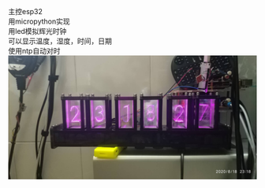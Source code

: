 主控esp32  
用micropython实现  
用led模拟辉光时钟  
可以显示温度，湿度，时间，日期  
使用ntp自动对时  
![image](https://github.com/trz0332/led_clock/blob/master/led_.jpg?raw=true)
